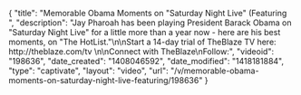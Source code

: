 {
    "title": "Memorable Obama Moments on \"Saturday Night Live\" (Featuring ",
    "description": "Jay Pharoah has been playing President Barack Obama on \"Saturday Night Live\" for a little more than a year now - here are his best moments, on \"The HotList.\"\n\nStart a 14-day trial of TheBlaze TV here: http:\/\/theblaze.com\/tv \n\nConnect with TheBlaze\nFollow:",
    "videoid": "198636",
    "date_created": "1408046592",
    "date_modified": "1418181884",
    "type": "captivate",
    "layout": "video",
    "url": "\/v\/memorable-obama-moments-on-saturday-night-live-featuring\/198636"
}